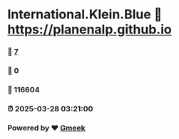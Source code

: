 # International.Klein.Blue :link: https://planenalp.github.io 
### :page_facing_up: [7](https://planenalp.github.io/tag.html) 
### :speech_balloon: 0 
### :hibiscus: 116604 
### :alarm_clock: 2025-03-28 03:21:00 
### Powered by :heart: [Gmeek](https://github.com/Meekdai/Gmeek)
